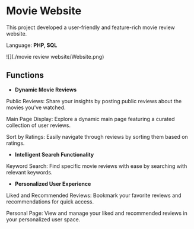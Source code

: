 # Movie Website
This project developed a user-friendly and feature-rich movie review website.

Language: **PHP, SQL**

![](./movie review website/Website.png)

## Functions

- **Dynamic Movie Reviews**

Public Reviews: Share your insights by posting public reviews about the movies you've watched.

Main Page Display: Explore a dynamic main page featuring a curated collection of user reviews.

Sort by Ratings: Easily navigate through reviews by sorting them based on ratings.

- **Intelligent Search Functionality**
  
Keyword Search: Find specific movie reviews with ease by searching with relevant keywords.

- **Personalized User Experience**
  
Liked and Recommended Reviews: Bookmark your favorite reviews and recommendations for quick access.

Personal Page: View and manage your liked and recommended reviews in your personalized user space.

